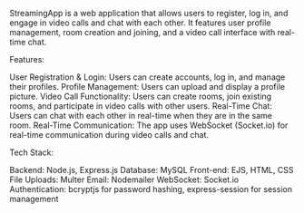 StreamingApp is a web application that allows users to register, log in, and engage in video calls and chat with each other. It features user profile management, room creation and joining, and a video call interface with real-time chat.

Features: 

User Registration & Login: Users can create accounts, log in, and manage their profiles.
Profile Management: Users can upload and display a profile picture.
Video Call Functionality: Users can create rooms, join existing rooms, and participate in video calls with other users.
Real-Time Chat: Users can chat with each other in real-time when they are in the same room.
Real-Time Communication: The app uses WebSocket (Socket.io) for real-time communication during video calls and chat.



Tech Stack: 

Backend: Node.js, Express.js
Database: MySQL
Front-end: EJS, HTML, CSS
File Uploads: Multer
Email: Nodemailer
WebSocket: Socket.io
Authentication: bcryptjs for password hashing, express-session for session management

